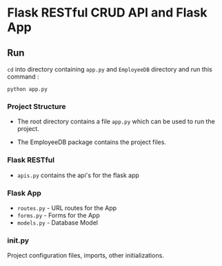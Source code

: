 # Flask RESTful CRUD API and Flask App

## Run 
`cd` into directory containing `app.py` and `EmployeeDB` directory and run this command :

    python app.py

### Project Structure 
- The root directory contains a file `app.py` which can be used to run the project.

- The EmployeeDB package contains the project files.

### Flask RESTful
- `apis.py` contains the api's for the flask app
### Flask App
- `routes.py` - URL routes for the App 
- `forms.py` - Forms for the App
- `models.py` - Database Model

### init.py

Project configuration files, imports, other initializations.






